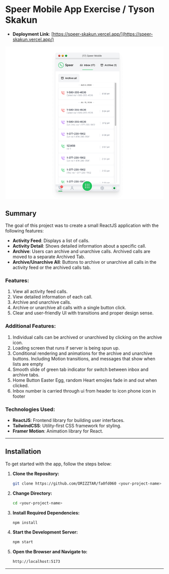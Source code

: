 # Speer Mobile App Exercise / Tyson Skakun

- **Deployment Link**: [https://speer-skakun.vercel.app/](https://speer-skakun.vercel.app/)

![Home Page](public/readMeHomePage.png)

## Summary
The goal of this project was to create a small ReactJS application with the following features:

- **Activity Feed**: Displays a list of calls.
- **Activity Detail**: Shows detailed information about a specific call.
- **Archive**: Users can archive and unarchive calls. Archived calls are moved to a separate Archived Tab.
- **Archive/Unarchive All**: Buttons to archive or unarchive all calls in the activity feed or the archived calls tab.

### Features:
1. View all activity feed calls.
2. View detailed information of each call.
3. Archive and unarchive calls.
4. Archive or unarchive all calls with a single button click.
5. Clear and user-friendly UI with transitions and proper design sense.

### Additional Features:
1. Individual calls can be archived or unarchived by clicking on the archive icon.
2. Loading screen that runs if server is being spun up.
3. Conditional rendering and animations for the archive and unarchive buttons. Including Motion transitions, and messages that show when lists are empty
4. Smooth slide of green tab indicator for switch between inbox and archive tabs.
5. Home Button Easter Egg, random Heart emojies fade in and out when clicked.
6. Inbox number is carried through ui from header to icon phone icon in footer

### Technologies Used:
- **ReactJS**: Frontend library for building user interfaces.
- **TailwindCSS**: Utility-first CSS framework for styling.
- **Framer Motion**: Animation library for React.

---

## Installation

To get started with the app, follow the steps below:

1. **Clone the Repository:**
   ```bash
   git clone https://github.com/DRIZZTAR/fa0fd060 <your-project-name>
    ```
2. **Change Directory:**
    ```bash
    cd <your-project-name>
    ```
3. **Install Required Dependencies:**
    ```bash
    npm install
    ```
4. **Start the Development Server:**
    ```bash
    npm start
    ```
5. **Open the Browser and Navigate to:**
    ```bash
    http://localhost:5173
    ```

---
